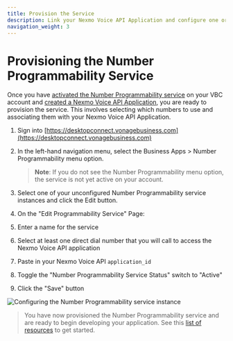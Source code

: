```yaml
---
title: Provision the Service
description: Link your Nexmo Voice API Application and configure one or more VBC numbers.
navigation_weight: 3
---
```


# Provisioning the Number Programmability Service

Once you have [activated the Number Programmability service](/vonage-business-cloud/number-programmability/guides/register) on your VBC account and [created a Nexmo Voice API Application](/vonage-business-cloud/number-programmability/guides/create-voice-application), you are ready to provision the service. This involves selecting which numbers to use and associating them with your Nexmo Voice API Application.

1. Sign into [https://desktopconnect.vonagebusiness.com](https://desktopconnect.vonagebusiness.com)

2. In the left-hand navigation menu, select the Business Apps > Number Programmability menu option.

    > **Note**: If you do not see the Number Programmability menu option, the service is not yet active on your account.

3. Select one of your unconfigured Number Programmability service instances and click the Edit button.

4. On the "Edit Programmability Service" Page:
  1. Enter a name for the service
  2. Select at least one direct dial number that you will call to access the Nexmo Voice API application
  3. Paste in your Nexmo Voice API `application_id`
  4. Toggle the "Number Programmability Service Status" switch to "Active"
  5. Click the "Save" button

  ![Configuring the Number Programmability service instance](/assets/images/vbc/vbc-desktopconnect-edit.png)

> You have now provisioned the Number Programmability service and are ready to begin developing your application. See this [list of resources](/vonage-business-cloud/number-programmability/guides/vbc-resources) to get started. 